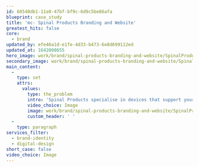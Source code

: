 ```yaml
---
id: 60540db1-11e0-47bf-bf9c-6d9c5be86afa
blueprint: case_study
title: 'mc- Spinal Products Branding and Website'
greatest_hits: false
core:
  - brand
updated_by: efe46a1d-e1fe-4d33-b473-6e8d699112ed
updated_at: 1642008655
hero_image: work/brand/spinal-products-branding-and-website/SpinalProducts-7-Brand-Full-Image-1360x768.5.jpg
secondary_image: work/brand/spinal-products-branding-and-website/SpinalProducts-7-Brand-Secondary-Image-896x597.jpg
main_content:
  -
    type: set
    attrs:
      values:
        type: the_problem
        intro: 'Spinal Products specialise in devices that support your spine and help you to ‘love your back’. When when you''re asking people to trust their body to a brand, it has to inspire complete confidence. So that''s why we helped them develop a strong brand presence and functional e-commerce website. The strong image supports a simple and effective online buying experience (with style of course.) Overall, we''ve been able to help Spinal Products make their mark - and to stand tall above the competition.'
        video_choice: Image
        image: work/brand/spinal-products-branding-and-website/SpinalProducts-7-Brand-Large-927x522.jpg
        custom_header: ' '
  -
    type: paragraph
services_filter:
  - brand-identity
  - digital-design
short_case: false
video_choice: Image
---
```

